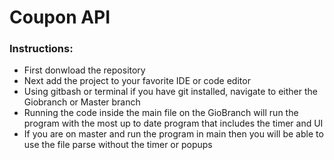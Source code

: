 # Coupon API
### Instructions:
* First donwload the repository
* Next add the project to your favorite IDE or code editor
* Using gitbash or terminal if you have git installed, navigate to either the Giobranch or Master branch
* Running the code inside the main file on the GioBranch will run the program with the most up to date program that includes the timer and UI
* If you are on master and run the program in main then you will be able to use the file parse without the timer or popups


